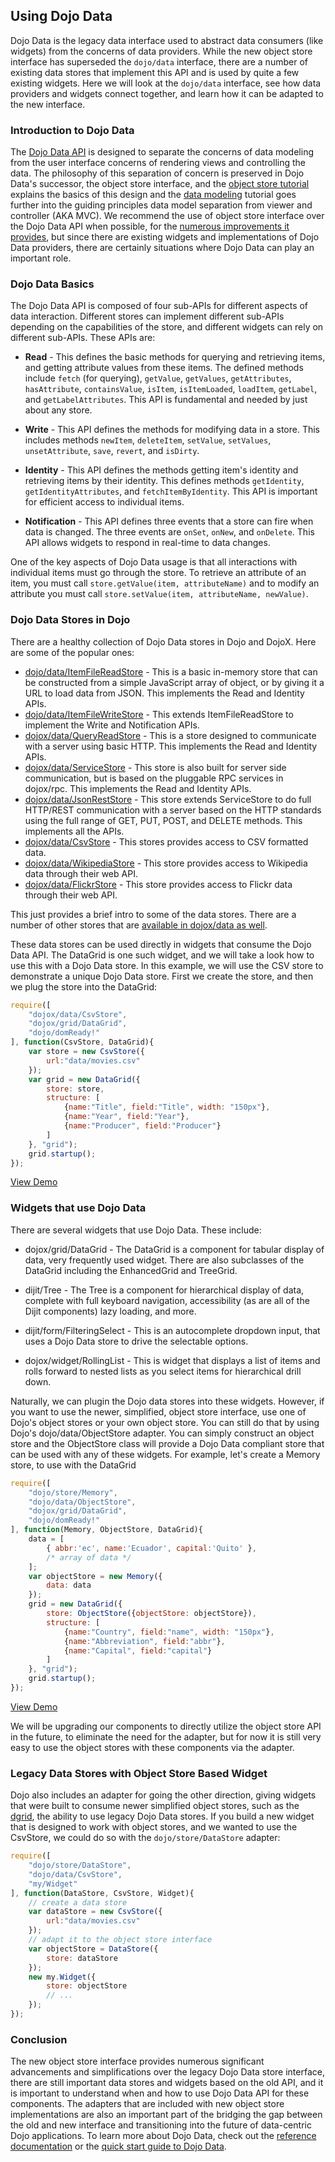 ## Using Dojo Data

Dojo Data is the legacy data interface used to abstract data consumers (like widgets) from the concerns of data providers. While the new object store interface has superseded the `dojo/data` interface, there are a number of existing data stores that implement this API and is used by quite a few existing widgets. Here we will look at the `dojo/data` interface, see how data providers and widgets connect together, and learn how it can be adapted to the new interface.

### Introduction to Dojo Data

The [Dojo Data API](/reference-guide/1.10/dojo/data.html) is designed to separate the concerns of data modeling from the user interface concerns of rendering views and controlling the data. The philosophy of this separation of concern is preserved in Dojo Data's successor, the object store interface, and the [object store tutorial](../intro_dojo_store/) explains the basics of this design and the [data modeling](../data_modeling/) tutorial goes further into the guiding principles data model separation from viewer and controller (AKA MVC).
We recommend the use of object store interface over the Dojo Data API when possible, for the [numerous improvements it provides](http://www.sitepen.com/blog/2011/02/15/dojo-object-stores/), but since there are existing widgets and implementations of Dojo Data providers, there are certainly situations where Dojo Data can play an important role.

### Dojo Data Basics

The Dojo Data API is composed of four sub-APIs for different aspects of data interaction. Different stores can implement different sub-APIs depending on the capabilities of the store, and different widgets can rely on different sub-APIs. These APIs are:

*   **Read** - This defines the basic methods for querying and retrieving items, and getting attribute values from these items. The defined methods include `fetch` (for querying), `getValue`, `getValues`, `getAttributes`, `hasAttribute`, `containsValue`, `isItem`, `isItemLoaded`, `loadItem`, `getLabel`, and `getLabelAttributes`. This API is fundamental and needed by just about any store.

*   **Write** - This API defines the methods for modifying data in a store. This includes methods `newItem`, `deleteItem`, `setValue`, `setValues`, `unsetAttribute`, `save`, `revert`, and `isDirty`.

*   **Identity** - This API defines the methods getting item's identity and retrieving items by their identity. This defines methods `getIdentity`, `getIdentityAttributes`, and `fetchItemByIdentity`. This API is important for efficient access to individual items.

*   **Notification** - This API defines three events that a store can fire when data is changed. The three events are `onSet`, `onNew`, and `onDelete`. This API allows widgets to respond in real-time to data changes.

One of the key aspects of Dojo Data usage is that all interactions with individual items must go through the store. To retrieve an attribute of an item, you must call `store.getValue(item, attributeName)` and to modify an attribute you must call `store.setValue(item, attributeName, newValue)`.

### Dojo Data Stores in Dojo

There are a healthy collection of Dojo Data stores in Dojo and DojoX. Here are some of the popular ones:

*   [dojo/data/ItemFileReadStore](/reference-guide/1.10/dojo/data/ItemFileReadStore.html#dojo-data-itemfilereadstore) - This is a basic in-memory store that can be constructed from a simple JavaScript array of object, or by giving it a URL to load data from JSON. This implements the Read and Identity APIs.
*   [dojo/data/ItemFileWriteStore](/reference-guide/1.10/dojo/data/ItemFileReadStore.html#dojo-data-itemfilewritestore) - This extends ItemFileReadStore to implement the Write and Notification APIs.
*   [dojox/data/QueryReadStore](/reference-guide/1.10/dojox/data/QueryReadStore.html#dojox-data-queryreadstore) - This is a store designed to communicate with a server using basic HTTP. This implements the Read and Identity APIs.
*   [dojox/data/ServiceStore](/reference-guide/1.10/dojox/data/ServiceStore.html#dojox-data-servicestore) - This store is also built for server side communication, but is based on the pluggable RPC services in dojox/rpc. This implements the Read and Identity APIs.
*   [dojox/data/JsonRestStore](/reference-guide/1.10/dojox/data/JsonRestStore.html#dojox-data-jsonreststore) - This store extends ServiceStore to do full HTTP/REST communication with a server based on the HTTP standards using the full range of GET, PUT, POST, and DELETE methods. This implements all the APIs.
*   [dojox/data/CsvStore](/reference-guide/1.10/dojox/data/CsvStore.html#dojox-data-csvstore) - This stores provides access to CSV formatted data.
*   [dojox/data/WikipediaStore](/reference-guide/1.10/dojox/data/WikipediaStore.html#dojox-data-wikipediastore) - This store provides access to Wikipedia data through their web API.
*   [dojox/data/FlickrStore](/reference-guide/1.10/dojox/data/FlickrStore.html#dojox-data-flickrstore) - This store provides access to Flickr data through their web API.

This just provides a brief intro to some of the data stores. There are a number of other stores that are [available in dojox/data as well](http://archive.dojotoolkit.org/nightly/dojotoolkit/dojox/data/).

These data stores can be used directly in widgets that consume the Dojo Data API. The DataGrid is one such widget, and we will take a look how to use this with a Dojo Data store. In this example, we will use the CSV store to demonstrate a unique Dojo Data store. First we create the store, and then we plug the store into the DataGrid:

```js
require([
	"dojox/data/CsvStore",
	"dojox/grid/DataGrid",
	"dojo/domReady!"
], function(CsvStore, DataGrid){
	var store = new CsvStore({
		url:"data/movies.csv"
	});
	var grid = new DataGrid({
		store: store,
		structure: [
			{name:"Title", field:"Title", width: "150px"},
			{name:"Year", field:"Year"},
			{name:"Producer", field:"Producer"}
		]
	}, "grid");
	grid.startup();
});
```
[View Demo](demo/demo.html)

### Widgets that use Dojo Data

There are several widgets that use Dojo Data. These include:

*   dojox/grid/DataGrid - The DataGrid is a component for tabular display of data, very frequently used widget. There are also subclasses of the DataGrid including the EnhancedGrid and TreeGrid.

*   dijit/Tree - The Tree is a component for hierarchical display of data, complete with full keyboard navigation, accessibility (as are all of the Dijit components) lazy loading, and more.

*   dijit/form/FilteringSelect - This is an autocomplete dropdown input, that uses a Dojo Data store to drive the selectable options.

*   dojox/widget/RollingList - This is widget that displays a list of items and rolls forward to nested lists as you select items for hierarchical drill down.

Naturally, we can plugin the Dojo data stores into these widgets. However, if you want to use the newer, simplified, object store interface, use one of Dojo's object stores or your own object store. You can still do that by using Dojo's dojo/data/ObjectStore adapter. You can simply construct an object store and the ObjectStore class will provide a Dojo Data compliant store that can be used with any of these widgets. For example, let's create a Memory store, to use with the DataGrid

```js
require([
	"dojo/store/Memory",
	"dojo/data/ObjectStore",
	"dojox/grid/DataGrid",
	"dojo/domReady!"
], function(Memory, ObjectStore, DataGrid){
	data = [
		{ abbr:'ec', name:'Ecuador', capital:'Quito' },
		/* array of data */
	];
	var objectStore = new Memory({
		data: data
	});
	grid = new DataGrid({
		store: ObjectStore({objectStore: objectStore}),
		structure: [
			{name:"Country", field:"name", width: "150px"},
			{name:"Abbreviation", field:"abbr"},
			{name:"Capital", field:"capital"}
		]
	}, "grid");
	grid.startup();
});
```

[View Demo](demo/store-adapter.html)

We will be upgrading our components to directly utilize the object store API in the future, to eliminate the need for the adapter, but for now it is still very easy to use the object stores with these components via the adapter.

### Legacy Data Stores with Object Store Based Widget

Dojo also includes an adapter for going the other direction, giving widgets that were built to consume newer simplified object stores, such as the [dgrid](http://dgrid.io/), the ability to use legacy Dojo Data stores. If you build a new widget that is designed to work with object stores, and we wanted to use the CsvStore, we could do so with the `dojo/store/DataStore` adapter:

```js
require([
	"dojo/store/DataStore",
	"dojo/data/CsvStore",
	"my/Widget"
], function(DataStore, CsvStore, Widget){
	// create a data store
	var dataStore = new CsvStore({
		url:"data/movies.csv"
	});
	// adapt it to the object store interface
	var objectStore = DataStore({
		store: dataStore
	});
	new my.Widget({
		store: objectStore
		// ...
	});
});
```

### Conclusion

The new object store interface provides numerous significant advancements and simplifications over the legacy Dojo Data store interface, there are still important data stores and widgets based on the old API, and it is important to understand when and how to use Dojo Data API for these components. The adapters that are included with new object store implementations are also an important part of the bridging the gap between the old and new interface and transitioning into the future of data-centric Dojo applications. To learn more about Dojo Data, check out the [reference documentation](/reference-guide/1.10/dojo/data.html) or the [quick start guide to Dojo Data](/reference-guide/1.10/quickstart/data/usingdatastores.html).